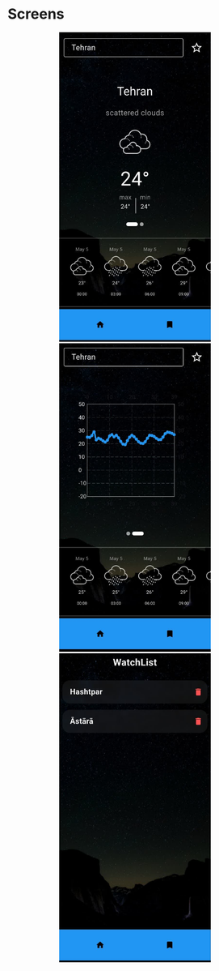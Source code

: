 <h1>Screens</h1>
<div dir="rtl" align="center">
  <img src="assets/screenShot/img1.jpg" alt="Screen 1 show weather" width="300" />
    <td width="50"></td>
  <img src="assets/screenShot/img2.jpg" alt="Screen 2 show chart" width="300" >
    <td width="50"></td>
  <img src="assets/screenShot/img3.jpg" alt="Screen 3 show data save"  width="300"  />
</div>





